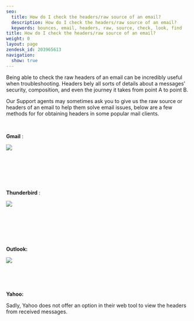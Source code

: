 ```yaml
---
seo:
  title: How do I check the headers/raw source of an email?
  description: How do I check the headers/raw source of an email?
  keywords: bounces, email, headers, raw, source, check, look, find
title: How do I check the headers/raw source of an email?
weight: 0
layout: page
zendesk_id: 203965613
navigation:
  show: true
---
```


Being able to check the raw headers of an email can be&nbsp;incredibly useful when troubleshooting. Headers bely all sorts of details about a messages' security, composition, and even the journey it takes&nbsp;from point A to point B.

Our Support agents may sometimes ask you to give us the raw source or headers of an email to help them solve email issues, below are a few methods for for obtaining headers in some popular mail clients.&nbsp;

&nbsp;

**Gmail** :

![]({{root_url}}/images/headersgif2.gif)

&nbsp;

&nbsp;

&nbsp;

**Thunderbird** :

![]({{root_url}}/images/TbirdheadersGIF.gif)

&nbsp;

&nbsp;

&nbsp;

**Outlook:&nbsp;**

![]({{root_url}}/images/Outlookheaders.gif)

&nbsp;

&nbsp;

**Yahoo:**

Sadly, Yahoo does not offer an option in their web tool to view the headers from received messages.&nbsp;

&nbsp;

&nbsp;

&nbsp;

